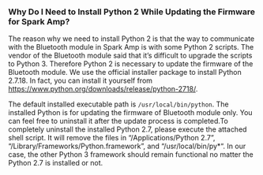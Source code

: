 ### Why Do I Need to Install Python 2 While Updating the Firmware for Spark Amp?

The reason why we need to install Python 2 is that the way to communicate with the Bluetooth module in Spark Amp is with some Python 2 scripts. The vendor of the Bluetooth module said that it’s difficult to upgrade the scripts to Python 3. Therefore Python 2 is necessary to update the firmware of the Bluetooth module. We use the official installer package to install Python 2.7.18. In fact, you can install it yourself from https://www.python.org/downloads/release/python-2718/.


The default installed executable path is `/usr/local/bin/python`. The installed Python is for updating the firmware of Bluetooth module only. You can feel free to uninstall it after the update process is completed.To completely uninstall the installed Python 2.7, please execute the attached shell script. It will remove the files in “/Applications/Python 2.7”, “/Library/Frameworks/Python.framework”, and “/usr/local/bin/py*“. In our case, the other Python 3 framework should remain functional no matter the Python 2.7 is installed or not.